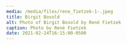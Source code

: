 ```yaml
---
media: /media/files/rene_fietzek-1-.jpeg
title: Birgit Bosold
alt: Photo of Birgit Bosold by René Fietzek
caption: Photo by René Fietzek
date: 2021-02-24T16:15:00-0500
---
```

